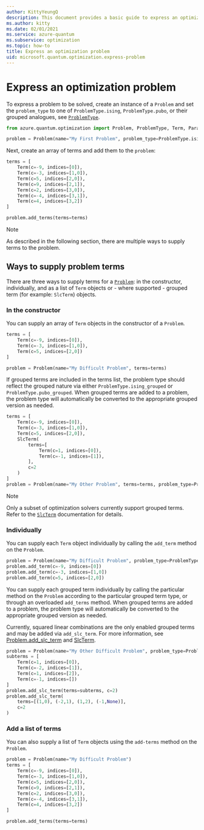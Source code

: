 ```yaml
---
author: KittyYeungQ
description: This document provides a basic guide to express an optimization problem that could be later used with a solver in Azure Quantum.
ms.author: kitty
ms.date: 02/01/2021
ms.service: azure-quantum
ms.subservice: optimization
ms.topic: how-to
title: Express an optimization problem
uid: microsoft.quantum.optimization.express-problem
---
```


# Express an optimization problem

To express a problem to be solved, create an instance of a `Problem` and set the `problem_type`
to one of `ProblemType.ising`, `ProblemType.pubo`, or their grouped analogues,
see [`ProblemType`](xref:microsoft.quantum.optimization.problem-type).

```py
from azure.quantum.optimization import Problem, ProblemType, Term, ParallelTempering

problem = Problem(name="My First Problem", problem_type=ProblemType.ising)
```

Next, create an array of terms and add them to the `problem`:

```py
terms = [
    Term(c=-9, indices=[0]),
    Term(c=-3, indices=[1,0]),
    Term(c=5, indices=[2,0]),
    Term(c=9, indices=[2,1]),
    Term(c=2, indices=[3,0]),
    Term(c=-4, indices=[3,1]),
    Term(c=4, indices=[3,2])
]

problem.add_terms(terms=terms)
```

> [!NOTE]
> As described in the following section, there are multiple ways to supply terms to the problem.

## Ways to supply problem terms

There are three ways to supply terms for a [`Problem`](xref:microsoft.quantum.optimization.problem): in the
constructor, individually, and as a list of `Term` objects or - where supported - grouped term (for example: `SlcTerm`) objects.

### In the constructor

You can supply an array of `Term` objects in the constructor of a `Problem`.

```py
terms = [
    Term(c=-9, indices=[0]),
    Term(c=-3, indices=[1,0]),
    Term(c=5, indices=[2,0])
]

problem = Problem(name="My Difficult Problem", terms=terms)
```

If grouped terms are included in the terms list, the problem type should reflect the grouped
nature via either `ProblemType.ising_grouped` or `ProblemType.pubo_grouped`.
When grouped terms are added to a problem, the problem type will automatically be converted to the
appropriate grouped version as needed.

```py
terms = [
    Term(c=-9, indices=[0]),
    Term(c=-3, indices=[1,0]),
    Term(c=5, indices=[2,0]),
    SlcTerm(
        terms=[
            Term(c=1, indices=[0]),
            Term(c=-1, indices=[1]),
        ],
        c=2
    )
]
problem = Problem(name="My Other Problem", terms=terms, problem_type=ProblemType.ising_grouped)
```
> [!NOTE]
> Only a subset of optimization solvers currently support grouped terms.
> Refer to the [`SlcTerm`](xref:microsoft.quantum.optimization.slc-term) documentation for details.
### Individually

You can supply each `Term` object individually by calling the `add_term` method on the `Problem`.

```py
problem = Problem(name="My Difficult Problem", problem_type=ProblemType.ising)
problem.add_term(c=-9, indices=[0])
problem.add_term(c=-3, indices=[1,0])
problem.add_term(c=5, indices=[2,0])
```

You can supply each grouped term individually by calling the particular method on the `Problem`
according to the particular grouped term type, or through an overloaded `add_terms` method.
When grouped terms are added to a problem, the problem type will automatically be converted to the
appropriate grouped version as needed.

Currently, squared linear combinations are the only enabled grouped terms and may be added via
`add_slc_term`. For more information, see [Problem.add_slc_term](xref:microsoft.quantum.optimization.problem#problemadd_slc_term) and [SlcTerm](xref:microsoft.quantum.optimization.slc-term).

```python
problem = Problem(name="My Other Difficult Problem", problem_type=ProblemType.ising)
subterms = [
    Term(c=1, indices=[0]),
    Term(c=-2, indices=[1]),
    Term(c=1, indices=[2]),
    Term(c=-1, indices=[])
]
problem.add_slc_term(terms=subterms, c=2)
problem.add_slc_term(
    terms=[(1,0), (-2,1), (1,2), (-1,None)],
    c=2
)
```

### Add a list of terms

You can also supply a list of `Term` objects using the `add-terms` method on the `Problem`.

```py
problem = Problem(name="My Difficult Problem")
terms = [
    Term(c=-9, indices=[0]),
    Term(c=-3, indices=[1,0]),
    Term(c=5, indices=[2,0]),
    Term(c=9, indices=[2,1]),
    Term(c=2, indices=[3,0]),
    Term(c=-4, indices=[3,1]),
    Term(c=4, indices=[3,2])
]

problem.add_terms(terms=terms)
```
